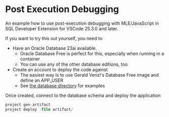 # Post Execution Debugging

An example how to use post-execution debugging with MLE/JavaScript in SQL Developer Extension for VSCode 25.3.0 and later.

If you want to try this out yourself, you need to

- Have an Oracle Database 23ai available.
    - Oracle Database Free is perfect for this, especially when running in a container
    - You can use any of the other database editions, too
- Create an account to deploy the code against
    - The easiest way is to use Gerald Venzl's Database Free image and define an APP_USER
    - See [the database directory](../database/README.md) for examples

Once created, connect to the database schema and deploy the application

```sql
project gen-artifact
project deploy -file artifact/
```
